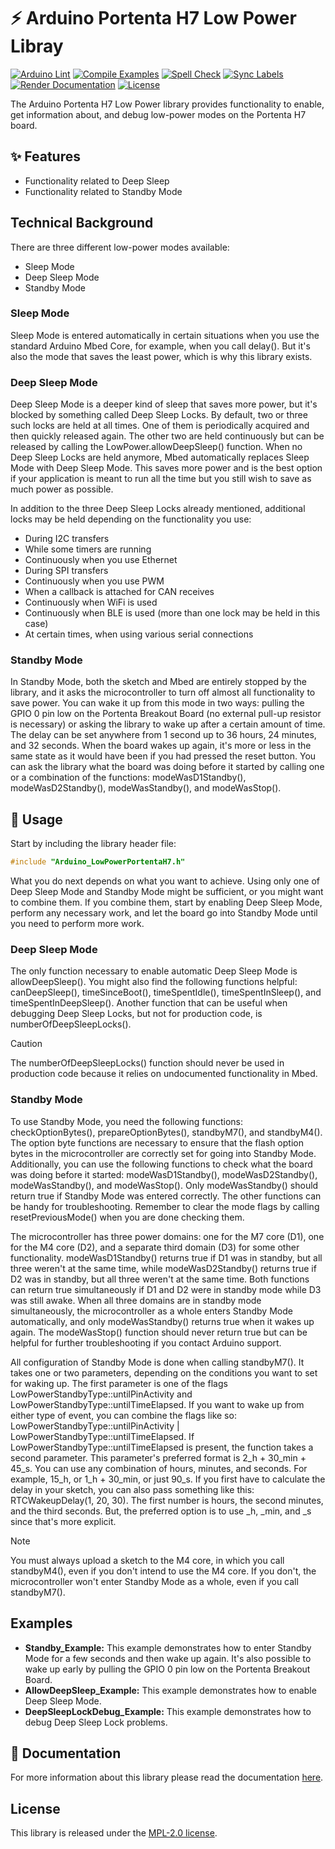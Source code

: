 # ⚡️ Arduino Portenta H7 Low Power Libray
[![Arduino Lint](https://github.com/arduino-libraries/Arduino_LowPowerPortentaH7/actions/workflows/arduino-lint.yml/badge.svg)](https://github.com/arduino-libraries/Arduino_LowPowerPortentaH7/actions/workflows/arduino-lint.yml) [![Compile Examples](https://github.com/arduino-libraries/Arduino_LowPowerPortentaH7/actions/workflows/compile-examples.yml/badge.svg)](https://github.com/arduino-libraries/Arduino_LowPowerPortentaH7/actions/workflows/compile-examples.yml) [![Spell Check](https://github.com/arduino-libraries/Arduino_LowPowerPortentaH7/actions/workflows/spell-check.yml/badge.svg)](https://github.com/arduino-libraries/Arduino_LowPowerPortentaH7/actions/workflows/spell-check.yml) [![Sync Labels](https://github.com/arduino-libraries/Arduino_LowPowerPortentaH7/actions/workflows/sync-labels.yml/badge.svg)](https://github.com/arduino-libraries/Arduino_LowPowerPortentaH7/actions/workflows/sync-labels.yml) [![Render Documentation](https://github.com/arduino-libraries/Arduino_LowPowerPortentaH7/actions/workflows/render-documentation.yml/badge.svg)](https://github.com/arduino-libraries/Arduino_LowPowerPortentaH7/actions/workflows/render-documentation.yml)
[![License](https://img.shields.io/badge/License-MPL_2.0-blue)](http://mozilla.org/MPL/2.0/)

The Arduino Portenta H7 Low Power library provides functionality to enable, get information about, and debug low-power modes on the Portenta H7 board.

## ✨ Features

- Functionality related to Deep Sleep
- Functionality related to Standby Mode

## Technical Background

There are three different low-power modes available:

- Sleep Mode
- Deep Sleep Mode
- Standby Mode

### Sleep Mode

Sleep Mode is entered automatically in certain situations when you use the standard Arduino Mbed Core, for example, when you call delay(). But it's also the mode that saves the least power, which is why this library exists. 

### Deep Sleep Mode

Deep Sleep Mode is a deeper kind of sleep that saves more power, but it's blocked by something called Deep Sleep Locks. By default, two or three such locks are held at all times. One of them is periodically acquired and then quickly released again. The other two are held continuously but can be released by calling the LowPower.allowDeepSleep() function. When no Deep Sleep Locks are held anymore, Mbed automatically replaces Sleep Mode with Deep Sleep Mode. This saves more power and is the best option if your application is meant to run all the time but you still wish to save as much power as possible.

In addition to the three Deep Sleep Locks already mentioned, additional locks may be held depending on the functionality you use:

- During I2C transfers
- While some timers are running
- Continuously when you use Ethernet
- During SPI transfers
- Continuously when you use PWM
- When a callback is attached for CAN receives
- Continuously when WiFi is used
- Continuously when BLE is used (more than one lock may be held in this case)
- At certain times, when using various serial connections

### Standby Mode

In Standby Mode, both the sketch and Mbed are entirely stopped by the library, and it asks the microcontroller to turn off almost all functionality to save power. You can wake it up from this mode in two ways: pulling the GPIO 0 pin low on the Portenta Breakout Board (no external pull-up resistor is necessary) or asking the library to wake up after a certain amount of time. The delay can be set anywhere from 1 second up to 36 hours, 24 minutes, and 32 seconds. When the board wakes up again, it's more or less in the same state as it would have been if you had pressed the reset button. You can ask the library what the board was doing before it started by calling one or a combination of the functions: modeWasD1Standby(), modeWasD2Standby(), modeWasStandby(), and modeWasStop().

## 👀 Usage

Start by including the library header file:

```cpp
#include "Arduino_LowPowerPortentaH7.h"
```

What you do next depends on what you want to achieve. Using only one of Deep Sleep Mode and Standby Mode might be sufficient, or you might want to combine them. If you combine them, start by enabling Deep Sleep Mode, perform any necessary work, and let the board go into Standby Mode until you need to perform more work.

### Deep Sleep Mode

The only function necessary to enable automatic Deep Sleep Mode is allowDeepSleep(). You might also find the following functions helpful: canDeepSleep(), timeSinceBoot(), timeSpentIdle(), timeSpentInSleep(), and timeSpentInDeepSleep(). Another function that can be useful when debugging Deep Sleep Locks, but not for production code, is numberOfDeepSleepLocks().

> [!CAUTION]
> The numberOfDeepSleepLocks() function should never be used in production code because it relies on undocumented functionality in Mbed.

### Standby Mode

To use Standby Mode, you need the following functions: checkOptionBytes(), prepareOptionBytes(), standbyM7(), and standbyM4(). The option byte functions are necessary to ensure that the flash option bytes in the microcontroller are correctly set for going into Standby Mode. Additionally, you can use the following functions to check what the board was doing before it started: modeWasD1Standby(), modeWasD2Standby(), modeWasStandby(), and modeWasStop(). Only modeWasStandby() should return true if Standby Mode was entered correctly. The other functions can be handy for troubleshooting. Remember to clear the mode flags by calling resetPreviousMode() when you are done checking them.

The microcontroller has three power domains: one for the M7 core (D1), one for the M4 core (D2), and a separate third domain (D3) for some other functionality. modeWasD1Standby() returns true if D1 was in standby, but all three weren't at the same time, while modeWasD2Standby() returns true if D2 was in standby, but all three weren't at the same time. Both functions can return true simultaneously if D1 and D2 were in standby mode while D3 was still awake. When all three domains are in standby mode simultaneously, the microcontroller as a whole enters Standby Mode automatically, and only modeWasStandby() returns true when it wakes up again. The modeWasStop() function should never return true but can be helpful for further troubleshooting if you contact Arduino support.

All configuration of Standby Mode is done when calling standbyM7(). It takes one or two parameters, depending on the conditions you want to set for waking up. The first parameter is one of the flags LowPowerStandbyType::untilPinActivity and LowPowerStandbyType::untilTimeElapsed. If you want to wake up from either type of event, you can combine the flags like so: LowPowerStandbyType::untilPinActivity | LowPowerStandbyType::untilTimeElapsed. If LowPowerStandbyType::untilTimeElapsed is present, the function takes a second parameter. This parameter's preferred format is 2_h + 30_min + 45_s. You can use any combination of hours, minutes, and seconds. For example, 15_h, or 1_h + 30_min, or just 90_s. If you first have to calculate the delay in your sketch, you can also pass something like this: RTCWakeupDelay(1, 20, 30). The first number is hours, the second minutes, and the third seconds. But, the preferred option is to use _h, _min, and _s since that's more explicit.

> [!NOTE]
> You must always upload a sketch to the M4 core, in which you call standbyM4(), even if you don't intend to use the M4 core. If you don't, the microcontroller won't enter Standby Mode as a whole, even if you call standbyM7().

## Examples

- **Standby_Example:** This example demonstrates how to enter Standby Mode for a few seconds and then wake up again. It's also possible to wake up early by pulling the GPIO 0 pin low on the Portenta Breakout Board.
- **AllowDeepSleep_Example:** This example demonstrates how to enable Deep Sleep Mode.
- **DeepSleepLockDebug_Example:** This example demonstrates how to debug Deep Sleep Lock problems.

## 📖 Documentation

For more information about this library please read the documentation [here](./docs).

## License

This library is released under the [MPL-2.0 license](http://mozilla.org/MPL/2.0/).

